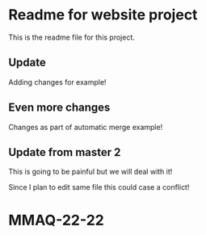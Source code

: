 # Readme for website project

This is the readme file for this project.

## Update

Adding changes for example!

## Even more changes

Changes as part of automatic merge example!

## Update from master 2

This is going to be painful but we will deal with it!

Since I plan to edit same file this could case a conflict!

# MMAQ-22-22
